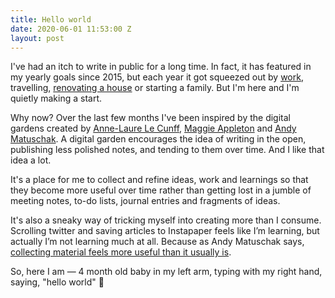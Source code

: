 ```yaml
---
title: Hello world
date: 2020-06-01 11:53:00 Z
layout: post
---
```


I've had an itch to write in public for a long time. In fact, it has featured in my yearly goals since 2015, but each year it got squeezed out by [work](http://pete.studio), travelling, [renovating a house](http://instagram.com/guinearow) or starting a family. But I'm here and I'm quietly making a start.

Why now? Over the last few months I've been inspired by the digital gardens created by [Anne-Laure Le Cunff](https://nesslabs.com/digital-garden-tiddlywiki), [Maggie Appleton](https://maggieappleton.com/garden/) and [Andy Matuschak](https://notes.andymatuschak.org). A digital garden encourages the idea of writing in the open, publishing less polished notes, and tending to them over time. And I like that idea a lot.

It's a place for me to collect and refine ideas, work and learnings so that they become more useful over time rather than getting lost in a jumble of meeting notes, to-do lists, journal entries and fragments of ideas.

It's also a sneaky way of tricking myself into creating more than I consume. Scrolling twitter and saving articles to Instapaper feels like I’m learning, but actually I’m not learning much at all. Because as Andy Matuschak says, [collecting material feels more useful than it usually is](https://notes.andymatuschak.org/z8QSUyNdq3CMK79KSnCW7QTR1MPHEFi4Q2LY8).

So, here I am — 4 month old baby in my left arm, typing with my right hand, saying, "hello world" 👋